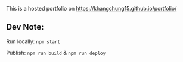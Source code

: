 This is a hosted portfolio on https://khangchung15.github.io/portfolio/



## Dev Note:
Run locally: `npm start`

Publish: `npm run build` & `npm run deploy`
